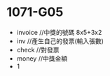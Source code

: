# 1071-G05

* invoice   //中獎的號碼 8x5+3x2
* inv       //產生自己的發票(輸入張數)
* check     //對發票
* money     //中獎金額
* 1
